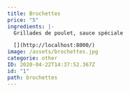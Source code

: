 ```yaml
---
title: Brochettes
price: "5"
ingredients: |-
  Grillades de poulet, sauce spéciale

  [](http://localhost:8000/)
image: /assets/brochettes.jpg
categorie: other
ID: 2020-04-22T14:37:52.367Z
id: "1"
path: brochettes
---
```

